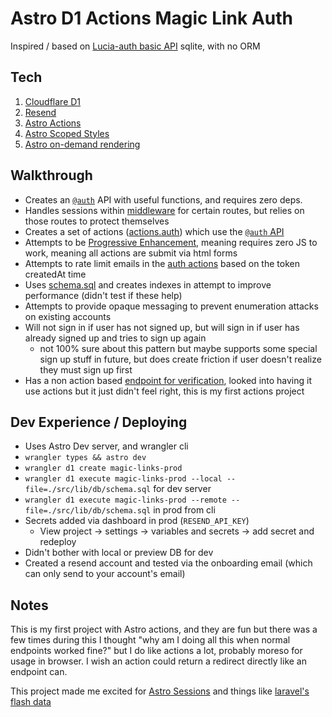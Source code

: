 # Astro D1 Actions Magic Link Auth

Inspired / based on [Lucia-auth basic API](https://lucia-auth.com/sessions/basic-api/) sqlite, with no ORM

## Tech

1. [Cloudflare D1](https://developers.cloudflare.com/d1/)
2. [Resend](https://resend.com/)
3. [Astro Actions](https://docs.astro.build/en/guides/actions/)
4. [Astro Scoped Styles](https://docs.astro.build/en/guides/styling/#scoped-styles)
5. [Astro on-demand rendering](https://docs.astro.build/en/guides/on-demand-rendering/)

## Walkthrough

- Creates an [`@auth`](./src/lib/auth/) API with useful functions, and requires zero deps.
- Handles sessions within [middleware](./src/middleware.ts) for certain routes, but relies on those routes to protect themselves
- Creates a set of actions ([actions.auth](./src/actions/auth.ts)) which use the [`@auth` API](./src/lib/auth)
- Attempts to be [Progressive Enhancement](https://developer.mozilla.org/en-US/docs/Glossary/Progressive_Enhancement), meaning requires zero JS to work, meaning all actions are submit via html forms
- Attempts to rate limit emails in the [auth actions](./src/actions/auth.ts) based on the token createdAt time
- Uses [schema.sql](./src/lib/db/schema.sql) and creates indexes in attempt to improve performance (didn't test if these help)
- Attempts to provide opaque messaging to prevent enumeration attacks on existing accounts
- Will not sign in if user has not signed up, but will sign in if user has already signed up and tries to sign up again
  - not 100% sure about this pattern but maybe supports some special sign up stuff in future, but does create friction if user doesn't realize they must sign up first
- Has a non action based [endpoint for verification](./src/pages/login/verify.ts), looked into having it use actions but it just didn't feel right, this is my first actions project

## Dev Experience / Deploying

- Uses Astro Dev server, and wrangler cli
- `wrangler types && astro dev`
- `wrangler d1 create magic-links-prod`
- `wrangler d1 execute magic-links-prod --local --file=./src/lib/db/schema.sql` for dev server
- `wrangler d1 execute magic-links-prod --remote --file=./src/lib/db/schema.sql` in prod from cli
- Secrets added via dashboard in prod (`RESEND_API_KEY`) 
  - View project -> settings -> variables and secrets -> add secret and redeploy
- Didn't bother with local or preview DB for dev
- Created a resend account and tested via the onboarding email (which can only send to your account's email)

## Notes

This is my first project with Astro actions, and they are fun but there was a few times during this I thought "why am I doing all this when normal endpoints worked fine?" but I do like actions a lot, probably moreso for usage in browser. I wish an action could return a redirect directly like an endpoint can.

This project made me excited for [Astro Sessions](https://docs.astro.build/en/reference/experimental-flags/sessions/) and things like [laravel's flash data](https://laravel.com/docs/12.x/session#flash-data)

